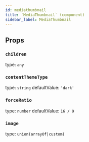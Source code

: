 ```yaml
---
id: mediathumbnail
title: `MediaThumbnail` (component)
sidebar_label: MediaThumbnail
---
```



Props
-----

### `children`

type: `any`


### `contentThemeType`

type: `string`
defaultValue: `'dark'`


### `forceRatio`

type: `number`
defaultValue: `16 / 9`


### `image`

type: `union(arrayOf|custom)`

